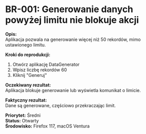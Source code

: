 # BR-001: Generowanie danych powyżej limitu nie blokuje akcji

**Opis:**  
Aplikacja pozwala na generowanie więcej niż 50 rekordów, mimo ustawionego limitu.  

**Kroki do reprodukcji:**  
1. Otwórz aplikację DataGenerator  
2. Wpisz liczbę rekordów 60  
3. Kliknij "Generuj"  

**Oczekiwany rezultat:**  
Aplikacja blokuje generowanie lub wyświetla komunikat o limicie.  

**Faktyczny rezultat:**  
Dane są generowane, częściowo przekraczając limit.  

**Priorytet:** Średni  
**Status:** Otwarty  
**Środowisko:** Firefox 117, macOS Ventura
